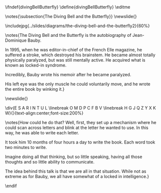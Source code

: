 \ifndef{divingBellButterfly}
\define{divingBellButterfly}
\editme

\notes{\subsection{The Diving Bell and the Butterfly}}
\newslide{}

\includejpg{../slides/diagrams/the-diving-bell-and-the-butterfly2}{60%}

\notes{The Diving Bell and the Butterfly is the autobiography of Jean-Dominique Bauby.

In 1995, when he was editor-in-chief of the French Elle magazine, he suffered a stroke, which destroyed his brainstem. He became almost totally physically paralyzed, but was still mentally active. He acquired what is known as locked-in syndrome.

Incredibly, Bauby wrote his memoir after he became paralyzed.

His left eye was the only muscle he could voluntarily move, and he wrote the entire book by winking it.}

\newslide{}

\div{E S A R I N T U L \linebreak
O M D P C F B V \linebreak
H G J Q Z Y X K W}{}{text-align:center;font-size:200%}

\notes{How could he do that? Well, first, they set up a mechanism where he could scan across letters and blink at the letter he wanted to use. In this way, he was able to write each letter.

It took him 10 months of four hours a day to write the book. Each word took two minutes to write.

Imagine doing all that thinking, but so little speaking, having all those thoughts and so little ability to communicate.

The idea behind this talk is that we are all in that situation. While not as extreme as for Bauby, we all have somewhat of a locked in intelligence.}

\endif
